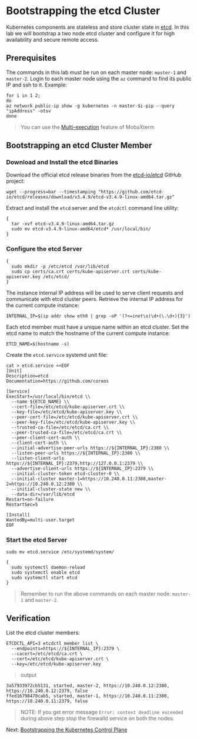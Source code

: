 # Bootstrapping the etcd Cluster

Kubernetes components are stateless and store cluster state in [etcd](https://github.com/etcd-io/etcd). In this lab we will bootstrap a two node etcd cluster and configure it for high availability and secure remote access.

## Prerequisites

The commands in this lab must be run on each master node: `master-1` and `master-2`. Login to each master node using the `az` command to find its public IP and ssh to it. Example:

```shell
for i in 1 2;
do
az network public-ip show -g kubernetes -n master-$i-pip --query "ipAddress" -otsv
done
```
> You can use the [Multi-execution](https://mobaxterm.mobatek.net/features.html) feature of MobaXterm

## Bootstrapping an etcd Cluster Member

### Download and Install the etcd Binaries

Download the official etcd release binaries from the [etcd-io/etcd](https://github.com/etcd-io/etcd) GitHub project:

```shell
wget --progress=bar --timestamping "https://github.com/etcd-io/etcd/releases/download/v3.4.9/etcd-v3.4.9-linux-amd64.tar.gz"
```

Extract and install the `etcd` server and the `etcdctl` command line utility:

```shell
{
  tar -xvf etcd-v3.4.9-linux-amd64.tar.gz
  sudo mv etcd-v3.4.9-linux-amd64/etcd* /usr/local/bin/
}
```

### Configure the etcd Server

```shell
{
  sudo mkdir -p /etc/etcd /var/lib/etcd
  sudo cp certs/ca.crt certs/kube-apiserver.crt certs/kube-apiserver.key /etc/etcd/
}
```

The instance internal IP address will be used to serve client requests and communicate with etcd cluster peers. Retrieve the internal IP address for the current compute instance:

```shell
INTERNAL_IP=$(ip addr show eth0 | grep -oP '(?<=inet\s)\d+(\.\d+){3}')
```

Each etcd member must have a unique name within an etcd cluster. Set the etcd name to match the hostname of the current compute instance:

```shell
ETCD_NAME=$(hostname -s)
```

Create the `etcd.service` systemd unit file:

```shell
cat > etcd.service <<EOF
[Unit]
Description=etcd
Documentation=https://github.com/coreos

[Service]
ExecStart=/usr/local/bin/etcd \\
  --name ${ETCD_NAME} \\
  --cert-file=/etc/etcd/kube-apiserver.crt \\
  --key-file=/etc/etcd/kube-apiserver.key \\
  --peer-cert-file=/etc/etcd/kube-apiserver.crt \\
  --peer-key-file=/etc/etcd/kube-apiserver.key \\
  --trusted-ca-file=/etc/etcd/ca.crt \\
  --peer-trusted-ca-file=/etc/etcd/ca.crt \\
  --peer-client-cert-auth \\
  --client-cert-auth \\
  --initial-advertise-peer-urls https://${INTERNAL_IP}:2380 \\
  --listen-peer-urls https://${INTERNAL_IP}:2380 \\
  --listen-client-urls https://${INTERNAL_IP}:2379,http://127.0.0.1:2379 \\
  --advertise-client-urls https://${INTERNAL_IP}:2379 \\
  --initial-cluster-token etcd-cluster-0 \\
  --initial-cluster master-1=https://10.240.0.11:2380,master-2=https://10.240.0.12:2380 \\
  --initial-cluster-state new \\
  --data-dir=/var/lib/etcd
Restart=on-failure
RestartSec=5

[Install]
WantedBy=multi-user.target
EOF
```

### Start the etcd Server

```shell
sudo mv etcd.service /etc/systemd/system/
```

```shell
{
  sudo systemctl daemon-reload
  sudo systemctl enable etcd
  sudo systemctl start etcd
}
```

> Remember to run the above commands on each master node: `master-1` and `master-2`.

## Verification

List the etcd cluster members:

```shell
ETCDCTL_API=3 etcdctl member list \
  --endpoints=https://${INTERNAL_IP}:2379 \
  --cacert=/etc/etcd/ca.crt \
  --cert=/etc/etcd/kube-apiserver.crt \
  --key=/etc/etcd/kube-apiserver.key
```

> output

```shell
3a57933972cb5131, started, master-2, https://10.240.0.12:2380, https://10.240.0.12:2379, false
ffed16798470cab5, started, master-1, https://10.240.0.11:2380, https://10.240.0.11:2379, false
```
> NOTE: If you get error message ```Error: context deadline exceeded``` during above step stop the firewalld service on both the nodes.

Next: [Bootstrapping the Kubernetes Control Plane](08-bootstrapping-kubernetes-controllers.md)

